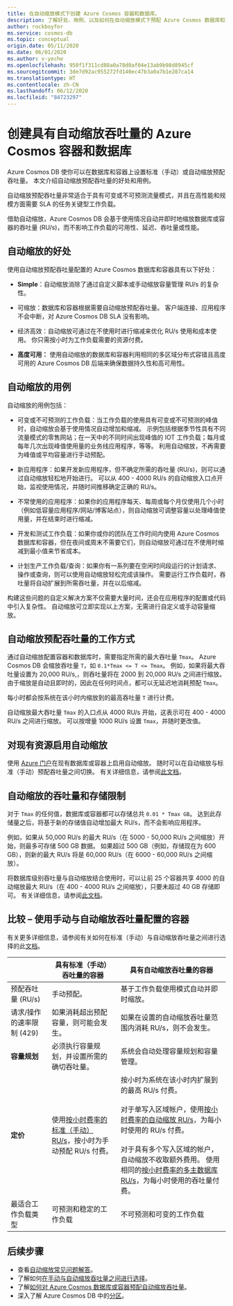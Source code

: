 ```yaml
---
title: 在自动缩放模式下创建 Azure Cosmos 容器和数据库。
description: 了解好处、用例、以及如何在自动缩放模式下预配 Azure Cosmos 数据库和容器。
author: rockboyfor
ms.service: cosmos-db
ms.topic: conceptual
origin.date: 05/11/2020
ms.date: 06/01/2020
ms.author: v-yeche
ms.openlocfilehash: 950f1f311cd88a0a78d0af04e13ab9b98d8945cf
ms.sourcegitcommit: 3de7d92ac955272fd140ec47b3a0a7b1e287ca14
ms.translationtype: HT
ms.contentlocale: zh-CN
ms.lasthandoff: 06/12/2020
ms.locfileid: "84723297"
---
```

<!--Verified successfully-->
<!--Latest content-->
# <a name="create-azure-cosmos-containers-and-databases-with-autoscale-throughput"></a>创建具有自动缩放吞吐量的 Azure Cosmos 容器和数据库

Azure Cosmos DB 使你可以在数据库和容器上设置标准（手动）或自动缩放预配吞吐量。 本文介绍自动缩放预配吞吐量的好处和用例。 

自动缩放预配吞吐量非常适合于具有可变或不可预测流量模式，并且在高性能和规模方面需要 SLA 的任务关键型工作负载。 

借助自动缩放，Azure Cosmos DB 会基于使用情况自动并即时地缩放数据库或容器的吞吐量 (RU/s)，而不影响工作负载的可用性、延迟、吞吐量或性能。 

<a name="autoscale-benefits"></a>
## <a name="benefits-of-autoscale"></a>自动缩放的好处

使用自动缩放预配吞吐量配置的 Azure Cosmos 数据库和容器具有以下好处：

* **Simple**：自动缩放消除了通过自定义脚本或手动缩放容量管理 RU/s 的复杂性。 

* 可缩放：数据库和容器根据需要自动缩放预配吞吐量。 客户端连接、应用程序不会中断，对 Azure Cosmos DB SLA 没有影响。

* 经济高效：自动缩放可通过在不使用时进行缩减来优化 RU/s 使用和成本使用。 你只需按小时为工作负载需要的资源付费。

* **高度可用：** 使用自动缩放的数据库和容器利用相同的多区域分布式容错且高度可用的 Azure Cosmos DB 后端来确保数据持久性和高可用性。

## <a name="use-cases-of-autoscale"></a>自动缩放的用例

自动缩放的用例包括：

* 可变或不可预测的工作负载：当工作负载的使用具有可变或不可预测的峰值时，自动缩放会基于使用情况自动增加和缩减。 示例包括根据季节性具有不同流量模式的零售网站；在一天中的不同时间出现峰值的 IOT 工作负载；每月或每年几次出现峰值使用量的业务线应用程序，等等。 利用自动缩放，不再需要为峰值或平均容量进行手动预配。 

* 新应用程序：如果开发新应用程序，但不确定所需的吞吐量 (RU/s)，则可以通过自动缩放轻松地开始进行。 可以从 400 - 4000 RU/s 的自动缩放入口点开始，监视使用情况，并随时间推移确定正确的 RU/s。

* 不常使用的应用程序：如果你的应用程序每天、每周或每个月仅使用几个小时（例如低容量应用程序/网站/博客站点），则自动缩放可调整容量以处理峰值使用量，并在结束时进行缩减。 

* 开发和测试工作负载：如果你或你的团队在工作时间内使用 Azure Cosmos 数据库和容器，但在夜间或周末不需要它们，则自动缩放可通过在不使用时缩减到最小值来节省成本。 

* 计划生产工作负载/查询：如果你有一系列要在空闲时间段运行的计划请求、操作或查询，则可以使用自动缩放轻松完成该操作。 需要运行工作负载时，吞吐量将自动扩展到所需吞吐量，并在以后缩减。 

构建这些问题的自定义解决方案不仅需要大量时间，还会在应用程序的配置或代码中引入复杂性。 自动缩放可立即实现以上方案，无需进行自定义或手动容量缩放。 

## <a name="how-autoscale-provisioned-throughput-works"></a>自动缩放预配吞吐量的工作方式

通过自动缩放配置容器和数据库时，需要指定所需的最大吞吐量 `Tmax`。 Azure Cosmos DB 会缩放吞吐量 `T`，如 `0.1*Tmax <= T <= Tmax`。 例如，如果将最大吞吐量设置为 20,000 RU/s,，则吞吐量将在 2000 到 20,000 RU/s 之间进行缩放。 由于缩放是自动且即时的，因此在任何时间点，都可以无延迟地消耗预配 `Tmax`。 

每小时都会按系统在该小时内缩放到的最高吞吐量 `T` 进行计费。

自动缩放最大吞吐量 `Tmax` 的入口点从 4000 RU/s 开始，这表示可在 400 - 4000 RU/s 之间进行缩放。 可以按增量 1000 RU/s 设置 `Tmax`，并随时更改值。  

## <a name="enable-autoscale-on-existing-resources"></a>对现有资源启用自动缩放
使用 [Azure 门户](how-to-provision-autoscale-throughput.md#enable-autoscale-on-existing-database-or-container)在现有数据库或容器上启用自动缩放。 随时可以在自动缩放与标准（手动）预配吞吐量之间切换。 有关详细信息，请参阅[此文档](autoscale-faq.md#how-does-the-migration-between-autoscale-and-standard-manual-provisioned-throughput-work)。

<a name="autoscale-limits"></a>
## <a name="throughput-and-storage-limits-for-autoscale"></a>自动缩放的吞吐量和存储限制

对于 `Tmax` 的任何值，数据库或容器都可以存储总共 `0.01 * Tmax GB`。 达到此存储量之后，将基于新的存储值自动增加最大 RU/s，而不会影响应用程序。 

例如，如果从 50,000 RU/s 的最大 RU/s（在 5000 - 50,000 RU/s 之间缩放）开始，则最多可存储 500 GB 数据。 如果超过 500 GB（例如，存储现在为 600 GB），则新的最大 RU/s 将是 60,000 RU/s（在 6000 - 60,000 RU/s 之间缩放）。

将数据库级别吞吐量与自动缩放结合使用时，可以让前 25 个容器共享 4000 的自动缩放最大 RU/s（在 400 - 4000 RU/s 之间缩放），只要未超过 40 GB 存储即可。 有关详细信息，请参阅[此文档](autoscale-faq.md#can-i-change-the-max-rus-on-the-database-or-container)。

## <a name="comparison--containers-configured-with-manual-vs-autoscale-throughput"></a>比较 – 使用手动与自动缩放吞吐量配置的容器
有关更多详细信息，请参阅有关如何在标准（手动）与自动缩放吞吐量之间进行选择的此[文档](how-to-choose-offer.md)。  

|| 具有标准（手动）吞吐量的容器  | 具有自动缩放吞吐量的容器 |
|---------|---------|---------|
| 预配吞吐量 (RU/s) | 手动预配。 | 基于工作负载使用模式自动并即时缩放。 |
| 请求/操作的速率限制 (429) | 如果消耗超出预配容量，则可能会发生。 | 如果在设置的自动缩放吞吐量范围内消耗 RU/s，则不会发生。    |
| **容量规划** |  必须执行容量规划，并设置所需的确切吞吐量。 |    系统会自动处理容量规划和容量管理。 |
| **定价** | 使用[按小时费率的标准（手动）RU/s](https://www.azure.cn/pricing/details/cosmos-db/)，按小时为手动预配 RU/s 付费。 | 按小时为系统在该小时内扩展到的最高 RU/s 付费。 <br/><br/> 对于单写入区域帐户，使用[按小时费率的自动缩放 RU/s](https://www.azure.cn/pricing/details/cosmos-db/)，为每小时使用的 RU/s 付费。 <br/><br/>对于具有多个写入区域的帐户，自动缩放不收取额外费用。 使用相同的[按小时费率的多主数据库 RU/s](https://www.azure.cn/pricing/details/cosmos-db/)，为每小时使用的吞吐量付费。 |
| 最适合工作负载类型 |  可预测和稳定的工作负载|   不可预测和可变的工作负载  |

## <a name="next-steps"></a>后续步骤

* 查看[自动缩放常见问题解答](autoscale-faq.md)。
* 了解如何[在手动与自动缩放吞吐量之间进行选择](how-to-choose-offer.md)。
* 了解[如何对 Azure Cosmos 数据库或容器预配自动缩放吞吐量](how-to-provision-autoscale-throughput.md)。
* 深入了解 Azure Cosmos DB 中的[分区](partition-data.md)。

<!-- Update_Description: new article about provision throughput autoscale -->
<!--NEW.date: 06/01/2020-->